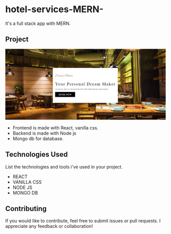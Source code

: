 # hotel-services-MERN-
It's a full stack app with MERN.

## Project

![Project Screenshot](./asset/project.png)

- Frontend is made with React, vanilla css.
- Backend is made with Node js
- Mongo db for database.

## Technologies Used

List the technologies and tools i've used in your project.

- REACT
- VANILLA CSS
- NODE JS
- MONGO DB

## Contributing

If you would like to contribute, feel free to submit issues or pull requests. I appreciate any feedback or collaboration!